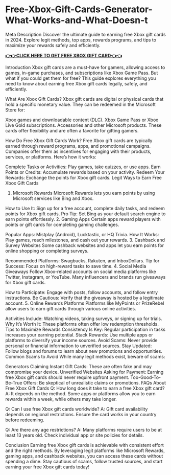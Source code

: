 # Free-Xbox-Gift-Cards-Generator-What-Works-and-What-Doesn-t
Meta Description
Discover the ultimate guide to earning free Xbox gift cards in 2024. Explore legit methods, top apps, rewards programs, and tips to maximize your rewards safely and efficiently.

**[👉👉CLICK HERE TO GET FREE XBOX GIFT CARD👈👈](https://myusoffer.xyz/all-gift-card-2/)**

Introduction
Xbox gift cards are a must-have for gamers, allowing access to games, in-game purchases, and subscriptions like Xbox Game Pass. But what if you could get them for free? This guide explores everything you need to know about earning free Xbox gift cards legally, safely, and efficiently.

What Are Xbox Gift Cards?
Xbox gift cards are digital or physical cards that hold a specific monetary value. They can be redeemed in the Microsoft Store for:

Xbox games and downloadable content (DLC).
Xbox Game Pass or Xbox Live Gold subscriptions.
Accessories and other Microsoft products.
These cards offer flexibility and are often a favorite for gifting gamers.

How Do Free Xbox Gift Cards Work?
Free Xbox gift cards are typically earned through reward programs, apps, and promotional campaigns. Companies offer them as incentives for engaging with their products, services, or platforms. Here’s how it works:

Complete Tasks or Activities: Play games, take quizzes, or use apps.
Earn Points or Credits: Accumulate rewards based on your activity.
Redeem Your Rewards: Exchange the points for Xbox gift cards.
Legit Ways to Earn Free Xbox Gift Cards
1. Microsoft Rewards
Microsoft Rewards lets you earn points by using Microsoft services like Bing and Xbox.

How to Use It: Sign up for a free account, complete daily tasks, and redeem points for Xbox gift cards.
Pro Tip: Set Bing as your default search engine to earn points effortlessly.
2. Gaming Apps
Certain apps reward players with points or gift cards for completing gaming challenges.

Popular Apps: Mistplay (Android), Lucktastic, or HQ Trivia.
How It Works: Play games, reach milestones, and cash out your rewards.
3. Cashback and Survey Websites
Some cashback websites and apps let you earn points for online shopping or completing surveys.

Recommended Platforms: Swagbucks, Rakuten, and InboxDollars.
Tip for Success: Focus on high-reward tasks to save time.
4. Social Media Giveaways
Follow Xbox-related accounts on social media platforms like Twitter, Instagram, or YouTube. Many influencers and brands run giveaways for Xbox gift cards.

How to Participate: Engage with posts, follow accounts, and follow entry instructions.
Be Cautious: Verify that the giveaway is hosted by a legitimate account.
5. Online Rewards Platforms
Platforms like MyPoints or PrizeRebel allow users to earn gift cards through various online activities.

Activities Include: Watching videos, taking surveys, or signing up for trials.
Why It’s Worth It: These platforms often offer low redemption thresholds.
Tips to Maximize Rewards
Consistency Is Key: Regular participation in tasks increases your earning potential.
Stack Rewards: Use multiple apps or platforms to diversify your income sources.
Avoid Scams: Never provide personal or financial information to unverified sources.
Stay Updated: Follow blogs and forums to learn about new promotions and opportunities.
Common Scams to Avoid
While many legit methods exist, beware of scams:

Generators Claiming Instant Gift Cards: These are often fake and may compromise your device.
Unverified Websites Asking for Payment: Earning free Xbox gift cards should never require upfront payment.
Too-Good-To-Be-True Offers: Be skeptical of unrealistic claims or promotions.
FAQs About Free Xbox Gift Cards
Q: How long does it take to earn a free Xbox gift card?
A: It depends on the method. Some apps or platforms allow you to earn rewards within a week, while others may take longer.

Q: Can I use free Xbox gift cards worldwide?
A: Gift card availability depends on regional restrictions. Ensure the card works in your country before redeeming.

Q: Are there any age restrictions?
A: Many platforms require users to be at least 13 years old. Check individual app or site policies for details.

Conclusion
Earning free Xbox gift cards is achievable with consistent effort and the right methods. By leveraging legit platforms like Microsoft Rewards, gaming apps, and cashback websites, you can access these cards without spending a dime. Stay cautious of scams, follow trusted sources, and start earning your free Xbox gift cards today!

